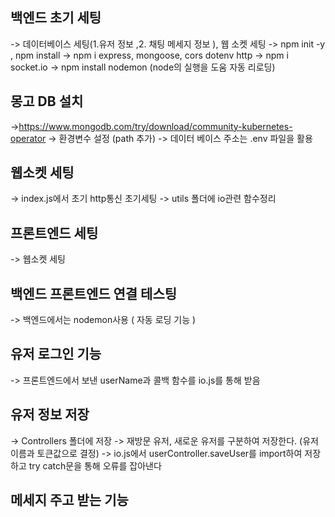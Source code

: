 ## 백엔드 초기 세팅

-> 데이터베이스 세팅(1.유저 정보 ,2. 채팅 메세지 정보 ), 웹 소켓 세팅 
-> npm init -y , npm install
-> npm i express, mongoose, cors dotenv http
-> npm i socket.io
-> npm install nodemon (node의 실행을 도움 자동 리로딩)

## 몽고 DB 설치 
->https://www.mongodb.com/try/download/community-kubernetes-operator
-> 환경변수 설정 (path 추가)
-> 데이터 베이스 주소는 .env 파일을 활용 

## 웹소켓 세팅
 -> index.js에서 초기 http통신 초기세팅 
 -> utils 폴더에 io관련 함수정리 

## 프론트엔드 세팅 

 -> 웹소켓 세팅 

## 백엔드 프론트엔드 연결 테스팅 

-> 백엔드에서는 nodemon사용 ( 자동 로딩 기능 )

## 유저 로그인 기능 

-> 프론트엔드에서 보낸 userName과 콜백 함수를 io.js를 통해 받음 

## 유저 정보 저장 
-> Controllers 폴더에 저장 
-> 재방문 유저, 새로운 유저를 구분하여 저장한다. (유저이름과 토큰값으로 결정)
-> io.js에서 userController.saveUser를 import하여 저장하고 try catch문을 통해 오류를 잡아낸다 


## 메세지 주고 받는 기능 
